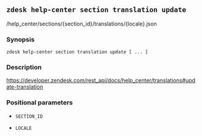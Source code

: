 ## `zdesk help-center section translation update`

/help_center/sections/{section_id}/translations/{locale}.json

### Synopsis

    zdesk help-center section translation update [ ... ]

### Description

https://developer.zendesk.com/rest_api/docs/help_center/translations#update-translation

### Positional parameters

* `SECTION_ID`

* `LOCALE`

